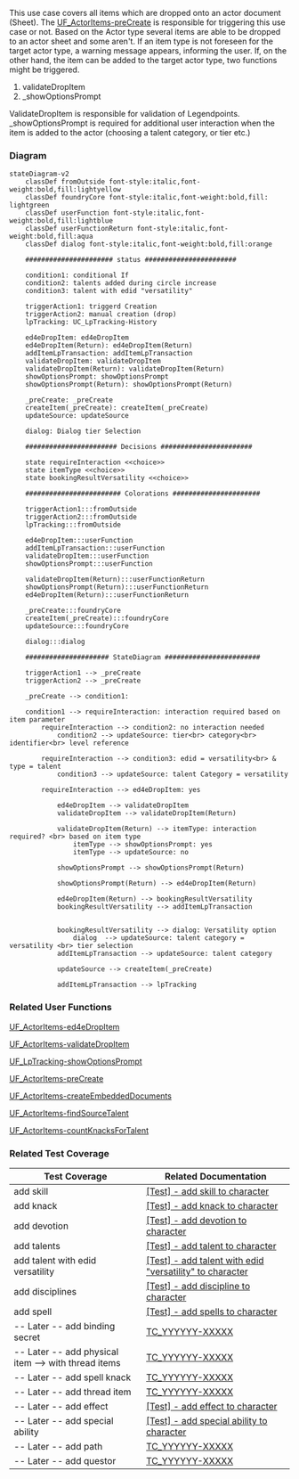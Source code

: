 This use case covers all items which are dropped onto an actor document (Sheet). The [UF_ActorItems-preCreate](../User%20Functions/UF_AssignLpPrompt-preCreate.md) is responsible for triggering this use case or not. Based on the Actor type several items are able to be dropped to an actor sheet and some aren't. If an item type is not foreseen for the target actor type, a warning message appears, informing the user. If, on the other hand, the item can be added to the target actor type, two functions might be triggered.
1. validateDropItem
2. _showOptionsPrompt

ValidateDropItem is responsible for validation of Legendpoints.
_showOptionsPrompt is required for additional user interaction when the item is added to the actor (choosing a talent category, or tier etc.)

### Diagram
```mermaid
stateDiagram-v2
    classDef fromOutside font-style:italic,font-weight:bold,fill:lightyellow
    classDef foundryCore font-style:italic,font-weight:bold,fill: lightgreen
    classDef userFunction font-style:italic,font-weight:bold,fill:lightblue
    classDef userFunctionReturn font-style:italic,font-weight:bold,fill:aqua
    classDef dialog font-style:italic,font-weight:bold,fill:orange

    ###################### status #######################

    condition1: conditional If
    condition2: talents added during circle increase
    condition3: talent with edid "versatility"

    triggerAction1: triggerd Creation
    triggerAction2: manual creation (drop)
    lpTracking: UC_LpTracking-History

    ed4eDropItem: ed4eDropItem
    ed4eDropItem(Return): ed4eDropItem(Return)
    addItemLpTransaction: addItemLpTransaction
    validateDropItem: validateDropItem
    validateDropItem(Return): validateDropItem(Return)
    showOptionsPrompt: showOptionsPrompt
    showOptionsPrompt(Return): showOptionsPrompt(Return)

    _preCreate: _preCreate
    createItem(_preCreate): createItem(_preCreate)
    updateSource: updateSource

    dialog: Dialog tier Selection

    ####################### Decisions #######################

    state requireInteraction <<choice>>
    state itemType <<choice>>
    state bookingResultVersatility <<choice>>

    ######################## Colorations ######################

    triggerAction1:::fromOutside
    triggerAction2:::fromOutside
    lpTracking:::fromOutside

    ed4eDropItem:::userFunction
    addItemLpTransaction:::userFunction
    validateDropItem:::userFunction
    showOptionsPrompt:::userFunction

    validateDropItem(Return):::userFunctionReturn
    showOptionsPrompt(Return):::userFunctionReturn
    ed4eDropItem(Return):::userFunctionReturn

    _preCreate:::foundryCore
    createItem(_preCreate):::foundryCore
    updateSource:::foundryCore

    dialog:::dialog

    ##################### StateDiagram ########################

    triggerAction1 --> _preCreate
    triggerAction2 --> _preCreate

    _preCreate --> condition1: 

    condition1 --> requireInteraction: interaction required based on item parameter
        requireInteraction --> condition2: no interaction needed
            condition2 --> updateSource: tier<br> category<br> identifier<br> level reference
            
        requireInteraction --> condition3: edid = versatility<br> & type = talent
            condition3 --> updateSource: talent Category = versatility
           
        requireInteraction --> ed4eDropItem: yes

            ed4eDropItem --> validateDropItem
            validateDropItem --> validateDropItem(Return)
            
            validateDropItem(Return) --> itemType: interaction required? <br> based on item type
                itemType --> showOptionsPrompt: yes
                itemType --> updateSource: no

            showOptionsPrompt --> showOptionsPrompt(Return)

            showOptionsPrompt(Return) --> ed4eDropItem(Return)
            
            ed4eDropItem(Return) --> bookingResultVersatility
            bookingResultVersatility --> addItemLpTransaction
            
            
            bookingResultVersatility --> dialog: Versatility option
                dialog  --> updateSource: talent category = versatility <br> tier selection
            addItemLpTransaction --> updateSource: talent category

            updateSource --> createItem(_preCreate)

            addItemLpTransaction --> lpTracking
```

### Related User Functions

[UF_ActorItems-ed4eDropItem](../User%20Functions/UF_ActorItems-ed4eDropItem.md)

[UF_ActorItems-validateDropItem](../User%20Functions/UF_ActorItems-validateDropItem.md)

[UF_LpTracking-showOptionsPrompt](../User%20Functions/UF_LpTracking-showOptionsPrompt.md)

[UF_ActorItems-preCreate](../User%20Functions/UF_ActorItems-preCreate.md)

[UF_ActorItems-createEmbeddedDocuments](../User%20Functions/UF_ActorItems-createEmbeddedDocuments.md)

[UF_ActorItems-findSourceTalent](../User%20Functions/UF_ActorItems-findSourceTalent.md)

[UF_ActorItems-countKnacksForTalent](../User%20Functions/UF_ActorItems-countKnacksForTalent.md)


### Related Test Coverage

| Test Coverage | Related Documentation |
|---------------|-----------------------|
| add skill | [[Test] - add skill to character](https://github.com/patrickmohrmann/earthdawn4eV2/issues/846) |
| add knack | [[Test] - add knack to character](https://github.com/patrickmohrmann/earthdawn4eV2/issues/845) |
| add devotion | [[Test] - add devotion to character](https://github.com/patrickmohrmann/earthdawn4eV2/issues/844) |
| add talents | [[Test] - add talent to character](https://github.com/patrickmohrmann/earthdawn4eV2/issues/835) |
| add talent with edid versatility | [[Test] - add talent with edid "versatility" to character](https://github.com/patrickmohrmann/earthdawn4eV2/issues/842) |
| add disciplines | [[Test] - add discipline to character](https://github.com/patrickmohrmann/earthdawn4eV2/issues/843) |
| add spell | [[Test] - add spells to character](https://github.com/patrickmohrmann/earthdawn4eV2/issues/841) |
| -- Later -- add binding secret | [TC_YYYYYY-XXXXX](https://github.com/patrickmohrmann/earthdawn4eV2/issues/) |
| -- Later -- add physical item --> with thread items| [TC_YYYYYY-XXXXX](https://github.com/patrickmohrmann/earthdawn4eV2/issues/) |
| -- Later -- add spell knack | [TC_YYYYYY-XXXXX](https://github.com/patrickmohrmann/earthdawn4eV2/issues/) |
| -- Later -- add thread item | [TC_YYYYYY-XXXXX](https://github.com/patrickmohrmann/earthdawn4eV2/issues/) |
| -- Later -- add effect | [[Test] - add effect to character](https://github.com/patrickmohrmann/earthdawn4eV2/issues/851) |
| -- Later -- add special ability | [[Test] - add special ability to character](https://github.com/patrickmohrmann/earthdawn4eV2/issues/849) |
| -- Later -- add path | [TC_YYYYYY-XXXXX](https://github.com/patrickmohrmann/earthdawn4eV2/issues/) |
| -- Later -- add questor | [TC_YYYYYY-XXXXX](https://github.com/patrickmohrmann/earthdawn4eV2/issues/) |


